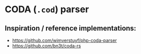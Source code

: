 # CODA (`.cod`) parser

## Inspiration / reference implementations:

- https://github.com/wimverstuyf/php-coda-parser
- https://github.com/bn3t/coda-rs
